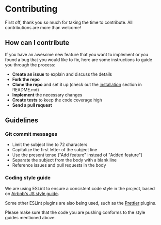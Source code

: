 # Contributing
First off, thank you so much for taking the time to contribute. All contributions are more than welcome!

## How can I contribute
If you have an awesome new feature that you want to implement or you found a bug that you would like to fix, here are some instructions to guide you through the process:
- **Create an issue** to explain and discuss the details
- **Fork the repo**
- **Clone the repo** and set it up (check out the [installation](#Installation) section in README.md)
- **Implement** the necessary changes
- **Create tests** to keep the code coverage high
- **Send a pull request**

## Guidelines
### Git commit messages
- Limit the subject line to 72 characters
- Capitalize the first letter of the subject line
- Use the present tense ("Add feature" instead of "Added feature")
- Separate the subject from the body with a blank line
- Reference issues and pull requests in the body

### Coding style guide
We are using ESLint to ensure a consistent code style in the project, based on [Airbnb's JS style guide](https://github.com/airbnb/javascript/tree/master/packages/eslint-config-airbnb-base).

Some other ESLint plugins are also being used, such as the [Prettier](https://github.com/prettier/eslint-plugin-prettier) plugins.

Please make sure that the code you are pushing conforms to the style guides mentioned above.
